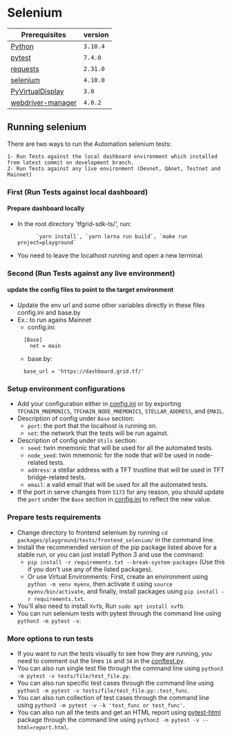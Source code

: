 # Selenium

| Prerequisites                                                    | version  |
| ---------------------------------------------------------------- | -------- |
| [Python](https://www.python.org/downloads/)                      | `3.10.4` |
| [pytest](https://pypi.org/project/pytest/)                       | `7.4.0`  |
| [requests](https://pypi.org/project/requests/)                   | `2.31.0` |
| [selenium](https://pypi.org/project/selenium/)                   | `4.10.0` |
| [PyVirtualDisplay](https://pypi.org/project/PyVirtualDisplay/)   | `3.0`    |
| [webdriver-manager](https://pypi.org/project/webdriver-manager/) | `4.0.2`  |

## Running selenium

  There are two ways to run the Automation selenium tests:
  
    1- Run Tests against the local dashboard environment which installed from latest commit on development branch.
    2- Run Tests against any live environment (Devnet, QAnet, Testnet and Mainnet)

### First (Run Tests against local dashboard)

#### Prepare dashboard locally

- In the root directory 'tfgrid-sdk-ts/', run:
  
            `yarn install`, `yarn lerna run build`, `make run project=playground`
  
- You need to leave the localhost running and open a new terminal.

### Second (Run Tests against any live environment)

#### update the config files to point to the target environment

- Update the env url and some other variables directly in these files config.ini and base.by
- Ex.: to run agains Mainnet
  - config.ini:
  ```
    [Base]
      net = main
  ```
  - base.by:
  ```
    base_url = 'https://dashboard.grid.tf/'
  ```

### Setup environment configurations

- Add your configuration either in [config.ini](../frontend_selenium/Config.ini) or by exporting `TFCHAIN_MNEMONICS`, `TFCHAIN_NODE_MNEMONICS`, `STELLAR_ADDRESS`, and `EMAIL`.
- Description of config under `Base` section:
  - `port`: the port that the localhost is running on.
  - `net`: the network that the tests will be run against.
- Description of config under `Utils` section:
  - `seed`: twin mnemonic that will be used for all the automated tests.
  - `node_seed`: twin mnemonic for the node that will be used in node-related tests.
  - `address`: a stellar address with a TFT trustline that will be used in TFT bridge-related tests.
  - `email`: a valid email that will be used for all the automated tests.
- If the port in serve changes from `5173` for any reason, you should update the `port` under the `Base` section in [config.ini](../frontend_selenium/Config.ini) to reflect the new value.

### Prepare tests requirements

- Change directory to frontend selenium by running `cd packages/playground/tests/frontend_selenium/` in the command line.
- Install the recommended version of the pip package listed above for a stable run, or you can just install Python 3 and use the command:
  - `pip install -r requirements.txt --break-system-packages` (Use this if you don't use any of the listed packages).
  - Or use Virtual Environments: First, create an environment using `python -m venv myenv`, then activate it using `source myenv/bin/activate`, and finally, install packages using `pip install -r requirements.txt`.
- You'll also need to install `Xvfb`, Run `sudo apt install xvfb`.
- You can run selenium tests with pytest through the command line using `python3 -m pytest -v`.

### More options to run tests

- If you want to run the tests visually to see how they are running, you need to comment out the lines `16` and `34` in the [conftest.py](../frontend_selenium/tests/conftest.py).
- You can also run single test file through the command line using `python3 -m pytest -v tests/file/test_file.py`.
- You can also run specific test cases through the command line using `python3 -m pytest -v tests/file/test_file.py::test_func`.
- You can also run collection of test cases through the command line using `python3 -m pytest -v -k 'test_func or test_func'`.
- You can also run all the tests and get an HTML report using [pytest-html](https://pypi.org/project/pytest-html/) package through the command line using `python3 -m pytest -v --html=report.html`.
